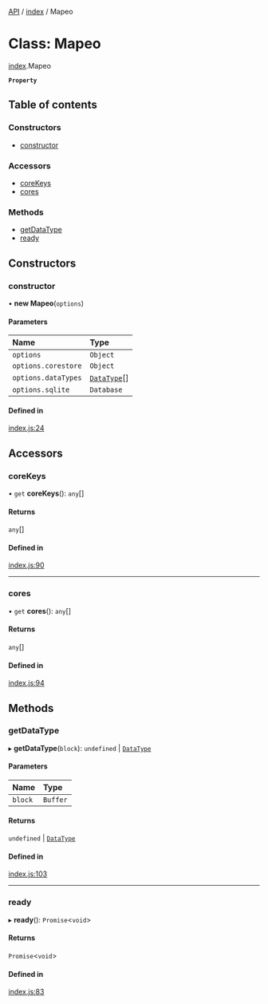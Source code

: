 [API](../README.md) / [index](../modules/index.md) / Mapeo

# Class: Mapeo

[index](../modules/index.md).Mapeo

**`Property`**

## Table of contents

### Constructors

- [constructor](index.Mapeo.md#constructor)

### Accessors

- [coreKeys](index.Mapeo.md#corekeys)
- [cores](index.Mapeo.md#cores)

### Methods

- [getDataType](index.Mapeo.md#getdatatype)
- [ready](index.Mapeo.md#ready)

## Constructors

### constructor

• **new Mapeo**(`options`)

#### Parameters

| Name                | Type                                     |
| :------------------ | :--------------------------------------- |
| `options`           | `Object`                                 |
| `options.corestore` | `Object`                                 |
| `options.dataTypes` | [`DataType`](lib_datatype.DataType.md)[] |
| `options.sqlite`    | `Database`                               |

#### Defined in

[index.js:24](https://github.com/digidem/mapeo-core-next/blob/8584770/index.js#L24)

## Accessors

### coreKeys

• `get` **coreKeys**(): `any`[]

#### Returns

`any`[]

#### Defined in

[index.js:90](https://github.com/digidem/mapeo-core-next/blob/8584770/index.js#L90)

---

### cores

• `get` **cores**(): `any`[]

#### Returns

`any`[]

#### Defined in

[index.js:94](https://github.com/digidem/mapeo-core-next/blob/8584770/index.js#L94)

## Methods

### getDataType

▸ **getDataType**(`block`): `undefined` \| [`DataType`](lib_datatype.DataType.md)

#### Parameters

| Name    | Type     |
| :------ | :------- |
| `block` | `Buffer` |

#### Returns

`undefined` \| [`DataType`](lib_datatype.DataType.md)

#### Defined in

[index.js:103](https://github.com/digidem/mapeo-core-next/blob/8584770/index.js#L103)

---

### ready

▸ **ready**(): `Promise`<`void`\>

#### Returns

`Promise`<`void`\>

#### Defined in

[index.js:83](https://github.com/digidem/mapeo-core-next/blob/8584770/index.js#L83)
